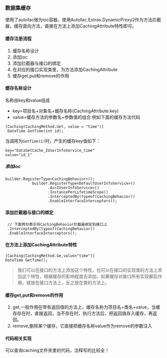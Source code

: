 ### 数据集缓存
使用了autofac做为ioc容器，使用Autofac.Extras.DynamicProxy2作为方法拦截器，缓存面向方法，直接在方法上添加CachingAttribute特性即可。

#### 缓存注册流程
1. 缓存名称设计
1. 添加ioc
1. 添加拦截器与接口的绑定
1. 在对应的接口实现类里，为方法添加CachingAttribute
1. 缓存get,put和remove的作用

#### 缓存名称设计
名称由key和value组成
* key=项目名+对象名+缓存名称(CachingAttribute.key)
* value=缓存方法的参数名+参数值的组合
例如下面的缓存方法代码 
```
[Caching(CachingMethod.Get, value = "time")]
 DateTime GetTime(int id);
``` 
当调用为`GetTime(1)`时，产生的缓存key值如下：
```
key="DataSetCache_IUserInfoService_time"
value="id_1"
```

##### 添加ioc
```
builder.RegisterType<CachingBehavior>();
			builder.RegisterType<DefaultUserInfoService>()
				   .As<IUserInfoService>()
				   .InstancePerLifetimeScope()
				   .InterceptedBy(typeof(CachingBehavior))
				   .EnableInterfaceInterceptors();

```

#### 添加拦截器与接口的绑定
```
 // 下面两句表示将CachingBehavior拦截器绑定到接口上
 .InterceptedBy(typeof(CachingBehavior))
 .EnableInterfaceInterceptors();
```

#### 在方法上添加CachingAttribute特性
```
[Caching(CachingMethod.Ge,value="time")]
DateTime GetTime();
```
> 我们可以在接口的方法上添加这个特性，也可以在接口的实现类的方法上添加这个特性，根据缓存的影响程度去添加。如果缓存对接口所有实现都启作用，就放在接口方法上，反之放在类的方法上。

#### 缓存get,put和remove的作用
1. get,一般作用在带有返回值的方法上，缓存名称为项目名+类名+value，当缓存存在时，直接返回，当不存在时，执行方法后，把返回值存入缓存，再返回。
2. remove,删除某个缓存，它直接把缓存名称value作为remove的参数注入

#### 代码相关实现
可以查询caching文件夹里的代码，注释写的比较全！

